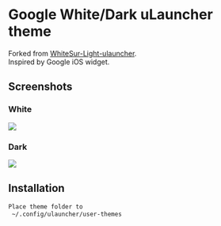 # Google White/Dark uLauncher theme

Forked from [WhiteSur-Light-ulauncher](https://github.com/Raayib/WhiteSur-Light-ulauncher).  
Inspired by Google iOS widget.

## Screenshots

### White
![](https://imgur.com/a/jBkr4P4)
### Dark
![](https://imgur.com/drNYkC9)

## Installation

```sh
Place theme folder to 
 ~/.config/ulauncher/user-themes
```
